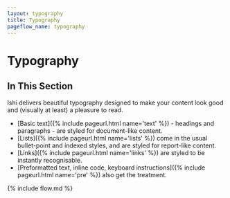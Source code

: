 ```yaml
---
layout: typography
title: Typography
pageflow_name: typography
---
```


# Typography

## In This Section

Ishi delivers beautiful typography designed to make your content look good and (visually at least) a pleasure to read.

* [Basic text]({% include pageurl.html name='text' %}) - headings and paragraphs - are styled for document-like content.
* [Lists]({% include pageurl.html name='lists' %}) come in the usual bullet-point and indexed styles, and are styled for report-like content.
* [Links]({% include pageurl.html name='links' %}) are styled to be instantly recognisable.
* [Preformatted text, inline code, keyboard instructions]({% include pageurl.html name='pre' %}) also get the treatment.

{% include flow.md %}